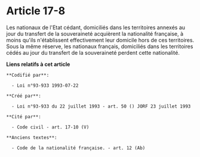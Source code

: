 # Article 17-8

Les nationaux de l'Etat cédant, domiciliés dans les territoires annexés au jour du transfert de la souveraineté acquièrent la
nationalité française, à moins qu'ils n'établissent effectivement leur domicile hors de ces territoires. Sous la même
réserve, les nationaux français, domiciliés dans les territoires cédés au jour du transfert de la souveraineté perdent cette
nationalité.

**Liens relatifs à cet article**

	**Codifié par**:

	  - Loi n°93-933 1993-07-22

	**Créé par**:

	  - Loi n°93-933 du 22 juillet 1993 - art. 50 () JORF 23 juillet 1993

	**Cité par**:

	  - Code civil - art. 17-10 (V)

	**Anciens textes**:

	  - Code de la nationalité française. - art. 12 (Ab)
